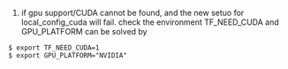 1. if gpu support/CUDA cannot be found, and the new setuo for local_config_cuda will fail. check the environment TF_NEED_CUDA and GPU_PLATFORM
can be solved by 
```
$ export TF_NEED_CUDA=1
$ export GPU_PLATFORM="NVIDIA"
```